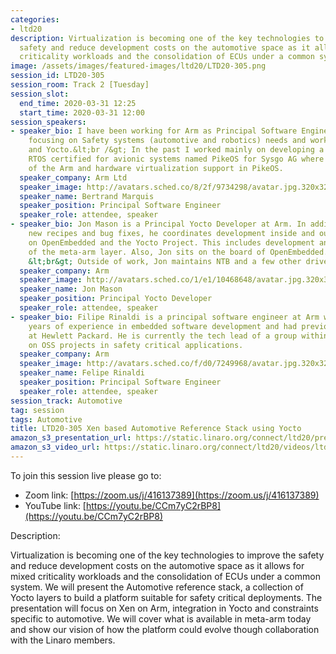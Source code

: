```yaml
---
categories:
- ltd20
description: Virtualization is becoming one of the key technologies to improve the
  safety and reduce development costs on the automotive space as it allows for mixed
  criticality workloads and the consolidation of ECUs under a common system.
image: /assets/images/featured-images/ltd20/LTD20-305.png
session_id: LTD20-305
session_room: Track 2 [Tuesday]
session_slot:
  end_time: 2020-03-31 12:25
  start_time: 2020-03-31 12:00
session_speakers:
- speaker_bio: I have been working for Arm as Principal Software Engineer since mid-2019
    focusing on Safety systems (automotive and robotics) needs and working with Xen
    and Yocto.&lt;br /&gt; In the past I worked mainly on developing a proprietary
    RTOS certified for avionic systems named PikeOS for Sysgo AG where I was responsible
    of the Arm and hardware virtualization support in PikeOS.
  speaker_company: Arm Ltd
  speaker_image: http://avatars.sched.co/8/2f/9734298/avatar.jpg.320x320px.jpg?8ef
  speaker_name: Bertrand Marquis
  speaker_position: Principal Software Engineer
  speaker_role: attendee, speaker
- speaker_bio: Jon Mason is a Principal Yocto Developer at Arm. In addition to writing
    new recipes and bug fixes, he coordinates development inside and outside of Arm
    on OpenEmbedded and the Yocto Project. This includes development and maintenance
    of the meta-arm layer. Also, Jon sits on the board of OpenEmbedded.&lt;br&gt;
    &lt;br&gt; Outside of work, Jon maintains NTB and a few other drivers in Linux.
  speaker_company: Arm
  speaker_image: http://avatars.sched.co/1/e1/10468648/avatar.jpg.320x320px.jpg?a46
  speaker_name: Jon Mason
  speaker_position: Principal Yocto Developer
  speaker_role: attendee, speaker
- speaker_bio: Filipe Rinaldi is a principal software engineer at Arm with over 14
    years of experience in embedded software development and had previously worked
    at Hewlett Packard. He is currently the tech lead of a group within Arm working
    on OSS projects in safety critical applications.
  speaker_company: Arm
  speaker_image: http://avatars.sched.co/f/d0/7249968/avatar.jpg.320x320px.jpg?dc5
  speaker_name: Felipe Rinaldi
  speaker_position: Principal Software Engineer
  speaker_role: attendee, speaker
session_track: Automotive
tag: session
tags: Automotive
title: LTD20-305 Xen based Automotive Reference Stack using Yocto
amazon_s3_presentation_url: https://static.linaro.org/connect/ltd20/presentations/LTD20-305-0.pdf
amazon_s3_video_url: https://static.linaro.org/connect/ltd20/videos/ltd20-305.mp4
---
```


To join this session live please go to:

*   Zoom link: [https://zoom.us/j/416137389](https://zoom.us/j/416137389)
*   YouTube link: [https://youtu.be/CCm7yC2rBP8](https://youtu.be/CCm7yC2rBP8)

Description:

Virtualization is becoming one of the key technologies to improve the safety and reduce development costs on the automotive space as it allows for mixed criticality workloads and the consolidation of ECUs under a common system.
We will present the Automotive reference stack, a collection of Yocto layers to build a platform suitable for safety critical deployments. The presentation will focus on Xen on Arm, integration in Yocto and constraints specific to automotive. We will cover what is available in meta-arm today and show our vision of how the platform could evolve though collaboration with the Linaro members.